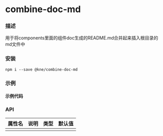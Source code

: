 
# combine-doc-md


### 描述

用于将components里面的组件doc生成的README.md合并起来插入根目录的md文件中


### 安装

```shell
npm i --save @kne/combine-doc-md
```

### 示例

#### 示例代码



### API

| 属性名 | 说明 | 类型 | 默认值 |
|-----|----|----|-----|
|     |    |    |     |

